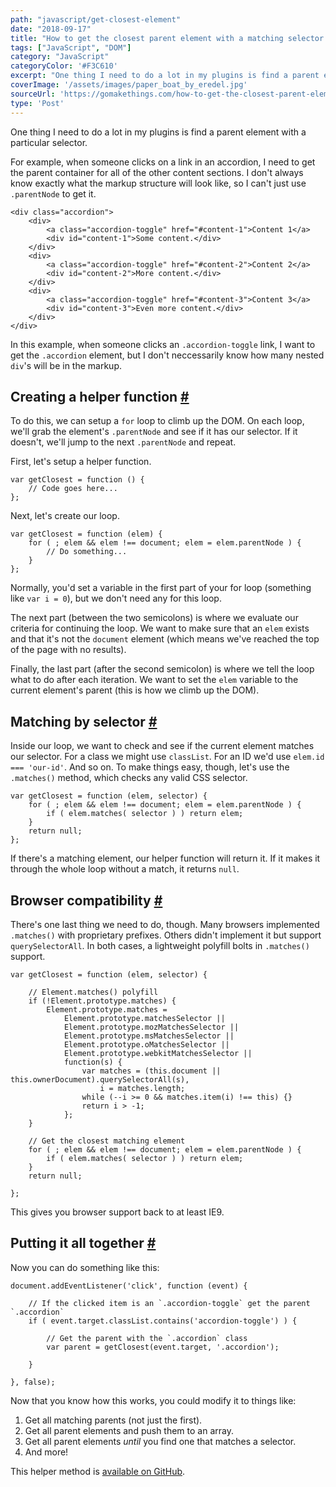 ```yaml
---
path: "javascript/get-closest-element"
date: "2018-09-17"
title: "How to get the closest parent element with a matching selector using vanilla JavaScript"
tags: ["JavaScript", "DOM"]
category: "JavaScript"
categoryColor: '#F3C610'
excerpt: "One thing I need to do a lot in my plugins is find a parent element with a particular selector."
coverImage: '/assets/images/paper_boat_by_eredel.jpg'
sourceUrl: 'https://gomakethings.com/how-to-get-the-closest-parent-element-with-a-matching-selector-using-vanilla-javascript/'
type: 'Post'
---
```



One thing I need to do a lot in my plugins is find a parent element with a particular selector.

For example, when someone clicks on a link in an accordion, I need to get the parent container for all of the other content sections. I don't always know exactly what the markup structure will look like, so I can't just use `.parentNode` to get it.

    <div class="accordion">
    	<div>
    		<a class="accordion-toggle" href="#content-1">Content 1</a>
    		<div id="content-1">Some content.</div>
    	</div>
    	<div>
    		<a class="accordion-toggle" href="#content-2">Content 2</a>
    		<div id="content-2">More content.</div>
    	</div>
    	<div>
    		<a class="accordion-toggle" href="#content-3">Content 3</a>
    		<div id="content-3">Even more content.</div>
    	</div>
    </div>

In this example, when someone clicks an `.accordion-toggle` link, I want to get the `.accordion` element, but I don't neccessarily know how many nested `div`'s will be in the markup.

Creating a helper function [#](#creating-a-helper-function)
-----------------------------------------------------------

To do this, we can setup a `for` loop to climb up the DOM. On each loop, we'll grab the element's `.parentNode` and see if it has our selector. If it doesn't, we'll jump to the next `.parentNode` and repeat.

First, let's setup a helper function.

    var getClosest = function () {
    	// Code goes here...
    };


Next, let's create our loop.

    var getClosest = function (elem) {
    	for ( ; elem && elem !== document; elem = elem.parentNode ) {
    		// Do something...
    	}
    };


Normally, you'd set a variable in the first part of your for loop (something like `var i = 0`), but we don't need any for this loop.

The next part (between the two semicolons) is where we evaluate our criteria for continuing the loop. We want to make sure that an `elem` exists and that it's not the `document` element (which means we've reached the top of the page with no results).

Finally, the last part (after the second semicolon) is where we tell the loop what to do after each iteration. We want to set the `elem` variable to the current element's parent (this is how we climb up the DOM).

Matching by selector [#](#matching-by-selector)
-----------------------------------------------

Inside our loop, we want to check and see if the current element matches our selector. For a class we might use `classList`. For an ID we'd use `elem.id === 'our-id'`. And so on. To make things easy, though, let's use the `.matches()` method, which checks any valid CSS selector.

    var getClosest = function (elem, selector) {
    	for ( ; elem && elem !== document; elem = elem.parentNode ) {
    		if ( elem.matches( selector ) ) return elem;
    	}
    	return null;
    };


If there's a matching element, our helper function will return it. If it makes it through the whole loop without a match, it returns `null`.

Browser compatibility [#](#browser-compatibility)
-------------------------------------------------

There's one last thing we need to do, though. Many browsers implemented `.matches()` with proprietary prefixes. Others didn't implement it but support `querySelectorAll`. In both cases, a lightweight polyfill bolts in `.matches()` support.

    var getClosest = function (elem, selector) {

    	// Element.matches() polyfill
    	if (!Element.prototype.matches) {
    	    Element.prototype.matches =
    	        Element.prototype.matchesSelector ||
    	        Element.prototype.mozMatchesSelector ||
    	        Element.prototype.msMatchesSelector ||
    	        Element.prototype.oMatchesSelector ||
    	        Element.prototype.webkitMatchesSelector ||
    	        function(s) {
    	            var matches = (this.document || this.ownerDocument).querySelectorAll(s),
    	                i = matches.length;
    	            while (--i >= 0 && matches.item(i) !== this) {}
    	            return i > -1;
    	        };
    	}

    	// Get the closest matching element
    	for ( ; elem && elem !== document; elem = elem.parentNode ) {
    		if ( elem.matches( selector ) ) return elem;
    	}
    	return null;

    };


This gives you browser support back to at least IE9.

Putting it all together [#](#putting-it-all-together)
-----------------------------------------------------

Now you can do something like this:

    document.addEventListener('click', function (event) {

    	// If the clicked item is an `.accordion-toggle` get the parent `.accordion`
    	if ( event.target.classList.contains('accordion-toggle') ) {

    		// Get the parent with the `.accordion` class
    		var parent = getClosest(event.target, '.accordion');

    	}

    }, false);


Now that you know how this works, you could modify it to things like:

1.  Get all matching parents (not just the first).
2.  Get all parent elements and push them to an array.
3.  Get all parent elements _until_ you find one that matches a selector.
4.  And more!

This helper method is [available on GitHub](https://github.com/cferdinandi/getClosest).
